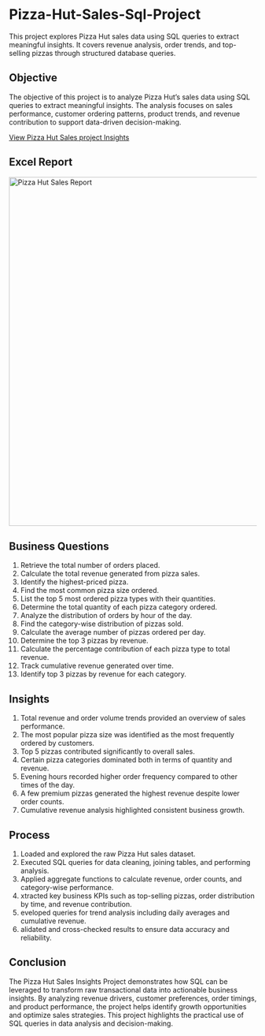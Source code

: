 # Pizza-Hut-Sales-Sql-Project
This project explores Pizza Hut sales data using SQL queries to extract meaningful insights. It covers revenue analysis, order trends, and top-selling pizzas through structured database queries.

## Objective
The objective of this project is to analyze Pizza Hut’s sales data using SQL queries to extract meaningful insights. The analysis focuses on sales performance, customer ordering patterns, product trends, and revenue contribution to support data-driven decision-making.

[View Pizza Hut Sales project Insights ](https://github.com/Yashbansode76/Pizza-Hut-Sales-Sql-Project/raw/main/Pizza_Hut_Sales_Insights_Through_SQL.pdf)


## Excel Report
<img width="1270" height="708" alt="Pizza Hut Sales Report" src="https://github.com/user-attachments/assets/4e2fc298-2fb3-4999-b710-62da7311d7ea"/>


## Business Questions
1. Retrieve the total number of orders placed.
2. Calculate the total revenue generated from pizza sales.
3. Identify the highest-priced pizza.
4. Find the most common pizza size ordered.
5. List the top 5 most ordered pizza types with their quantities.
6. Determine the total quantity of each pizza category ordered.
7. Analyze the distribution of orders by hour of the day.
8. Find the category-wise distribution of pizzas sold.
9. Calculate the average number of pizzas ordered per day.
10. Determine the top 3 pizzas by revenue.
11. Calculate the percentage contribution of each pizza type to total revenue.
12. Track cumulative revenue generated over time.
13. Identify top 3 pizzas by revenue for each category.
    
## Insights
1. Total revenue and order volume trends provided an overview of sales performance.
2. The most popular pizza size was identified as the most frequently ordered by customers.
3. Top 5 pizzas contributed significantly to overall sales.
4. Certain pizza categories dominated both in terms of quantity and revenue.
5. Evening hours recorded higher order frequency compared to other times of the day.
6. A few premium pizzas generated the highest revenue despite lower order counts.
7. Cumulative revenue analysis highlighted consistent business growth.

## Process
1. Loaded and explored the raw Pizza Hut sales dataset.
2. Executed SQL queries for data cleaning, joining tables, and performing analysis.
3.  Applied aggregate functions to calculate revenue, order counts, and category-wise performance.
4.  xtracted key business KPIs such as top-selling pizzas, order distribution by time, and revenue contribution.
6.  eveloped queries for trend analysis including daily averages and cumulative revenue.
7.  alidated and cross-checked results to ensure data accuracy and reliability.

## Conclusion
The Pizza Hut Sales Insights Project demonstrates how SQL can be leveraged to transform raw transactional data into actionable business insights. By analyzing revenue drivers, customer preferences, order timings, and product performance, the project helps identify growth opportunities and optimize sales strategies. This project highlights the practical use of SQL queries in data analysis and decision-making.


